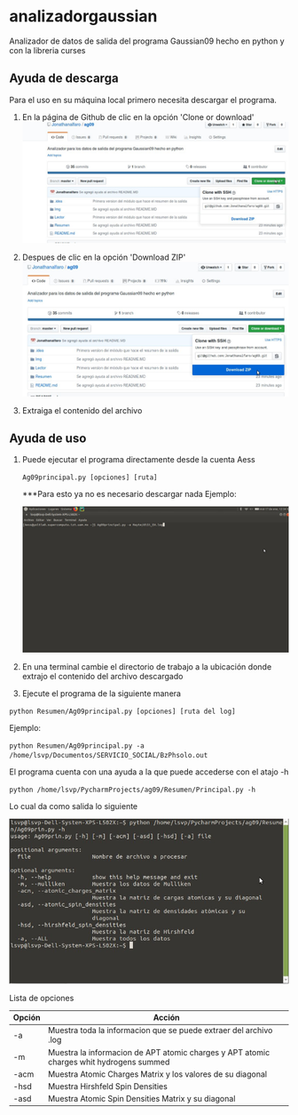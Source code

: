 # analizadorgaussian
Analizador  de datos de salida del programa Gaussian09 hecho en python y con la libreria curses

## Ayuda de descarga

Para el uso en su máquina local primero necesita descargar el programa.

1. En la página de Github de clic en la opción 'Clone or download'
![Imagen 2](Img/i1.jpg)

2. Despues de clic en la opción  'Download ZIP'
![Imagen 2](Img/i2.jpg)

3. Extraiga el contenido del archivo

## Ayuda de uso
1. Puede ejecutar el programa directamente desde la cuenta Aess

    `Ag09principal.py [opciones] [ruta]`
    
    ***Para esto ya no es necesario descargar nada
    Ejemplo:
    
    ![Imagen_4](Img/i4.jpg)    
        
2. En una terminal cambie el directorio de trabajo a la ubicación donde extrajo el contenido del archivo descargado

3. Ejecute el programa de la siguiente manera

`python Resumen/Ag09principal.py [opciones] [ruta del log]`

Ejemplo:

`python Resumen/Ag09principal.py -a /home/lsvp/Documentos/SERVICIO_SOCIAL/BzPhsolo.out
`

El programa cuenta con una ayuda a la que puede accederse con el atajo -h

`python /home/lsvp/PycharmProjects/ag09/Resumen/Principal.py -h`

Lo cual da como salida lo siguiente

![Imagen 3](Img/i3.jpg)




Lista de opciones


| Opción | Acción |
| - | - |
| -a | Muestra toda la informacion que se puede extraer del archivo .log|
| -m | Muestra la informacion de APT atomic charges y APT atomic charges whit hydrogens summed |
| -acm | Muestra Atomic Charges Matrix y los valores de su diagonal|
| -hsd | Muestra Hirshfeld Spin Densities | 
| -asd | Muestra Atomic Spin Densities Matrix y su diagonal| 